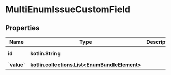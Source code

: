 
# MultiEnumIssueCustomField

## Properties
Name | Type | Description | Notes
------------ | ------------- | ------------- | -------------
**id** | **kotlin.String** |  |  [optional] [readonly]
**&#x60;value&#x60;** | [**kotlin.collections.List&lt;EnumBundleElement&gt;**](EnumBundleElement.md) |  |  [optional]



